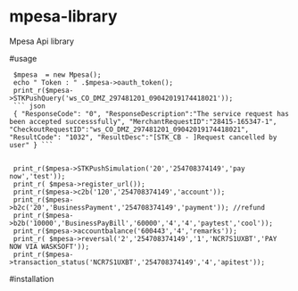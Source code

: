# mpesa-library
Mpesa Api library 

#usage
    

     $mpesa  = new Mpesa();
     echo " Token : " .$mpesa->oauth_token();  
     print_r($mpesa->STKPushQuery('ws_CO_DMZ_297481201_09042019174418021'));
     ``` json
     { "ResponseCode": "0", "ResponseDescription":"The service request has been accepted successsfully", "MerchantRequestID":"28415-165347-1", "CheckoutRequestID":"ws_CO_DMZ_297481201_09042019174418021", "ResultCode": "1032", "ResultDesc":"[STK_CB - ]Request cancelled by user" } ```
     
     
     print_r($mpesa->STKPushSimulation('20','254708374149','pay now','test'));
     print_r( $mpesa->register_url());                             
     print_r($mpesa->c2b('120','254708374149','account'));
     print_r($mpesa->b2c('20','BusinessPayment','254708374149','payment')); //refund
     print_r($mpesa->b2b('10000','BusinessPayBill','60000','4','4','paytest','cool'));
     print_r($mpesa->accountbalance('600443','4','remarks'));
     print_r( $mpesa->reversal('2','254708374149','1','NCR7S1UXBT','PAY NOW VIA WASKSOFT'));
     print_r($mpesa->transaction_status('NCR7S1UXBT','254708374149','4','apitest'));
  
#installation  

